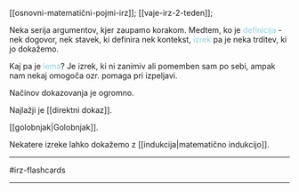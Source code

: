 [[osnovni-matematični-pojmi-irz]];
[[vaje-irz-2-teden]];

Neka serija argumentov, kjer zaupamo korakom. Medtem, ko je <font color="#92cddc">definicija</font> - nek dogovor, nek stavek, ki definira nek kontekst, <font color="#92cddc">izrek</font> pa je neka trditev, ki jo dokažemo.

Kaj pa je <font color="#92cddc">lema</font>? Je izrek, ki ni zanimiv ali pomemben sam po sebi, ampak nam nekaj omogoča ozr. pomaga pri izpeljavi.

Načinov dokazovanja je ogromno.

Najlažji je [[direktni dokaz]].

[[golobnjak|Golobnjak]].

Nekatere izreke lahko dokažemo z [[indukcija|matematično indukcijo]]. 

---

#irz-flashcards 

---
